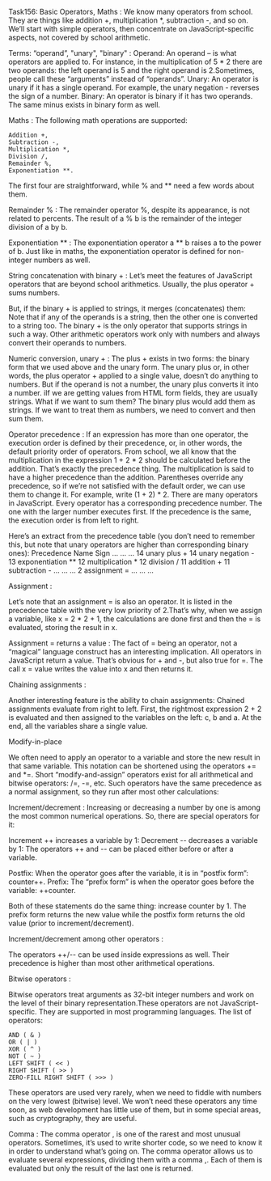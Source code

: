 Task156: Basic Operators, Maths :
We know many operators from school. They are things like addition +, multiplication *, subtraction -, and so on.
We’ll start with simple operators, then concentrate on JavaScript-specific aspects, not covered by school arithmetic.

Terms: “operand”, "unary", "binary" :
Operand:
  An operand – is what operators are applied to. For instance, in the multiplication of 5 * 2 there are two operands: the left operand is 5 and the right operand is 2.Sometimes, people call these “arguments” instead of “operands”.
Unary:
An operator is unary if it has a single operand. For example, the unary negation - reverses the sign of a number.
Binary:
An operator is binary if it has two operands. The same minus exists in binary form as well.

Maths :
The following math operations are supported:

    Addition +,
    Subtraction -,
    Multiplication *,
    Division /,
    Remainder %,
    Exponentiation **.

The first four are straightforward, while % and ** need a few words about them.

Remainder % :
The remainder operator %, despite its appearance, is not related to percents.
The result of a % b is the remainder of the integer division of a by b.

Exponentiation ** :
The exponentiation operator a ** b raises a to the power of b.
Just like in maths, the exponentiation operator is defined for non-integer numbers as well.

String concatenation with binary + :
Let’s meet the features of JavaScript operators that are beyond school arithmetics.
Usually, the plus operator + sums numbers.

But, if the binary + is applied to strings, it merges (concatenates) them:
Note that if any of the operands is a string, then the other one is converted to a string too.
The binary + is the only operator that supports strings in such a way. Other arithmetic operators work only with numbers and always convert their operands to numbers.

Numeric conversion, unary + :
The plus + exists in two forms: the binary form that we used above and the unary form.
The unary plus or, in other words, the plus operator + applied to a single value, doesn’t do anything to numbers. But if the operand is not a number, the unary plus converts it into a number.
iIf we are getting values from HTML form fields, they are usually strings. What if we want to sum them?
The binary plus would add them as strings. If we want to treat them as numbers, we need to convert and then sum them.

Operator precedence :
If an expression has more than one operator, the execution order is defined by their precedence, or, in other words, the default priority order of operators.
From school, we all know that the multiplication in the expression 1 + 2 * 2 should be calculated before the addition. That’s exactly the precedence thing. The multiplication is said to have a higher precedence than the addition.
Parentheses override any precedence, so if we’re not satisfied with the default order, we can use them to change it. For example, write (1 + 2) * 2.
There are many operators in JavaScript. Every operator has a corresponding precedence number. The one with the larger number executes first. If the precedence is the same, the execution order is from left to right.

Here’s an extract from the precedence table (you don’t need to remember this, but note that unary operators are higher than corresponding binary ones):
Precedence 	Name 	Sign
… 	… 	…
14 	unary plus 	+
14 	unary negation 	-
13 	exponentiation 	**
12 	multiplication 	*
12 	division 	/
11 	addition 	+
11 	subtraction 	-
… 	… 	…
2 	assignment 	=
… 	… 	…


Assignment :

Let’s note that an assignment = is also an operator. It is listed in the precedence table with the very low priority of 2.That’s why, when we assign a variable, like x = 2 * 2 + 1, the calculations are done first and then the = is evaluated, storing the result in x.

Assignment = returns a value :
The fact of = being an operator, not a “magical” language construct has an interesting implication. All operators in JavaScript return a value. That’s obvious for + and -, but also true for =.
The call x = value writes the value into x and then returns it.

Chaining assignments :

Another interesting feature is the ability to chain assignments:
Chained assignments evaluate from right to left. First, the rightmost expression 2 + 2 is evaluated and then assigned to the variables on the left: c, b and a. At the end, all the variables share a single value.

Modify-in-place

We often need to apply an operator to a variable and store the new result in that same variable.
This notation can be shortened using the operators += and *=.
Short “modify-and-assign” operators exist for all arithmetical and bitwise operators: /=, -=, etc.
Such operators have the same precedence as a normal assignment, so they run after most other calculations:

Increment/decrement :
Increasing or decreasing a number by one is among the most common numerical operations.
So, there are special operators for it:

Increment ++ increases a variable by 1:
Decrement -- decreases a variable by 1:
 The operators ++ and -- can be placed either before or after a variable.

Postfix: When the operator goes after the variable, it is in “postfix form”: counter++.
Prefix: The “prefix form” is when the operator goes before the variable: ++counter.

Both of these statements do the same thing: increase counter by 1.
The prefix form returns the new value while the postfix form returns the old value (prior to increment/decrement).

Increment/decrement among other operators :

The operators ++/-- can be used inside expressions as well. Their precedence is higher than most other arithmetical operations.

Bitwise operators :

Bitwise operators treat arguments as 32-bit integer numbers and work on the level of their binary representation.These operators are not JavaScript-specific. They are supported in most programming languages.
The list of operators:

    AND ( & )
    OR ( | )
    XOR ( ^ )
    NOT ( ~ )
    LEFT SHIFT ( << )
    RIGHT SHIFT ( >> )
    ZERO-FILL RIGHT SHIFT ( >>> )

These operators are used very rarely, when we need to fiddle with numbers on the very lowest (bitwise) level. 
We won’t need these operators any time soon, as web development has little use of them, but in some special areas, such as cryptography, they are useful.

Comma :
The comma operator , is one of the rarest and most unusual operators. Sometimes, it’s used to write shorter code, so we need to know it in order to understand what’s going on.
The comma operator allows us to evaluate several expressions, dividing them with a comma ,. Each of them is evaluated but only the result of the last one is returned.